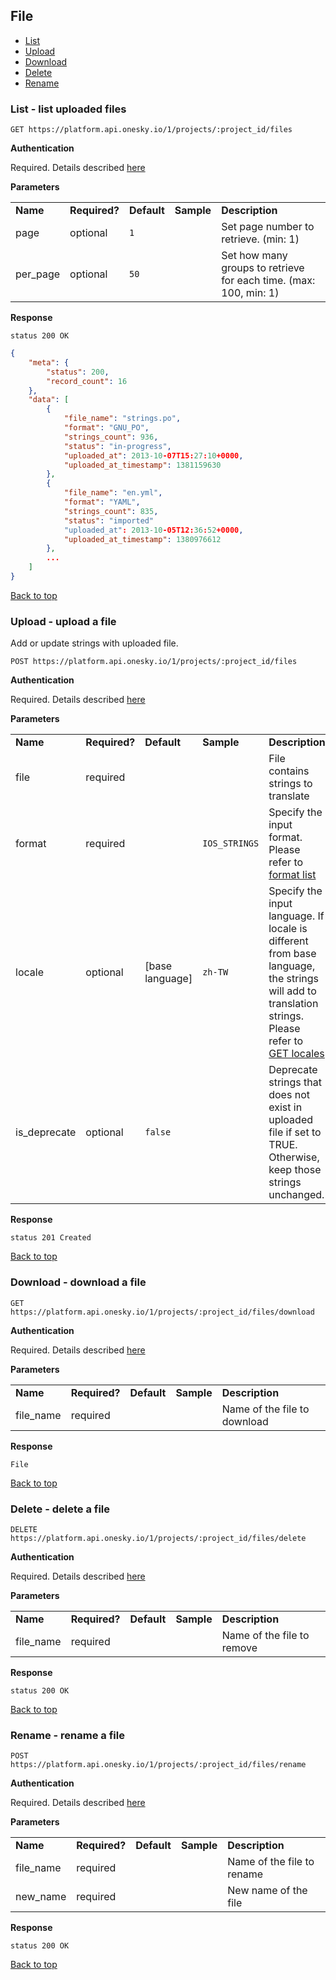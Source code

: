## File
- [List](#list---list-uploaded-files)
- [Upload](#upload---upload-a-file)
- [Download](#download---download-a-file)
- [Delete](#delete---delete-a-file)
- [Rename](#rename---rename-a-file)


### List - list uploaded files

    GET https://platform.api.onesky.io/1/projects/:project_id/files

**Authentication**

Required. Details described [here](/README.md#authentication)

**Parameters**

<table>
    <tr>
        <td><strong>Name</strong></td>
        <td><strong>Required?</strong></td>
        <td><strong>Default</strong></td>
        <td><strong>Sample</strong></td>
        <td><strong>Description</strong></td>
    </tr>
    <tr>
        <td>page</td>
        <td>optional</td>
        <td><code>1</code></td>
        <td></td>
        <td>Set page number to retrieve. (min: 1)</td>
    </tr>
    <tr>
        <td>per_page</td>
        <td>optional</td>
        <td><code>50</code></td>
        <td></td>
        <td>Set how many groups to retrieve for each time. (max: 100, min: 1)</td>
    </tr>
</table>

**Response**

```
status 200 OK
```
``` json
{
    "meta": {
        "status": 200,
        "record_count": 16
    },
    "data": [
        {
            "file_name": "strings.po",
            "format": "GNU_PO",
            "strings_count": 936,
            "status": "in-progress",
            "uploaded_at": 2013-10-07T15:27:10+0000,
            "uploaded_at_timestamp": 1381159630
        },
        {
            "file_name": "en.yml",
            "format": "YAML",
            "strings_count": 835,
            "status": "imported"
            "uploaded_at": 2013-10-05T12:36:52+0000,
            "uploaded_at_timestamp": 1380976612
        },
        ...
    ]
}
```
[Back to top](#file)


### Upload - upload a file
Add or update strings with uploaded file.

    POST https://platform.api.onesky.io/1/projects/:project_id/files

**Authentication**

Required. Details described [here](/README.md#authentication)

**Parameters**

<table>
    <tr>
        <td><strong>Name</strong></td>
        <td><strong>Required?</strong></td>
        <td><strong>Default</strong></td>
        <td><strong>Sample</strong></td>
        <td><strong>Description</strong></td>
    </tr>
    <tr>
        <td>file</td>
        <td>required</td>
        <td></td>
        <td></td>
        <td>File contains strings to translate</td>
    </tr>
    <tr>
        <td>format</td>
        <td>required</td>
        <td></td>
        <td><code>IOS_STRINGS</code></td>
        <td>Specify the input format. Please refer to <a href="/reference/format.md">format list</a></td>
    </tr>
    <tr>
        <td>locale</td>
        <td>optional</td>
        <td>[base language]</td>
        <td><code>zh-TW</code></td>
        <td>Specify the input language. If locale is different from base language, the strings will add to translation strings. Please refer to <a href="/resources/locale.md">GET locales</a></td>
    </tr>
    <tr>
        <td>is_deprecate</td>
        <td>optional</td>
        <td><code>false</code></td>
        <td></td>
        <td>Deprecate strings that does not exist in uploaded file if set to TRUE. Otherwise, keep those strings unchanged.</td>
    </tr>
</table>

**Response**

```
status 201 Created
```
[Back to top](#file)


### Download - download a file

    GET https://platform.api.onesky.io/1/projects/:project_id/files/download

**Authentication**

Required. Details described [here](/README.md#authentication)

**Parameters**

<table>
    <tr>
        <td><strong>Name</strong></td>
        <td><strong>Required?</strong></td>
        <td><strong>Default</strong></td>
        <td><strong>Sample</strong></td>
        <td><strong>Description</strong></td>
    </tr>
    <tr>
        <td>file_name</td>
        <td>required</td>
        <td></td>
        <td></td>
        <td>Name of the file to download</td>
    </tr>
</table>

**Response**

```
File
```
[Back to top](#file)


### Delete - delete a file

    DELETE https://platform.api.onesky.io/1/projects/:project_id/files/delete

**Authentication**

Required. Details described [here](/README.md#authentication)

**Parameters**

<table>
    <tr>
        <td><strong>Name</strong></td>
        <td><strong>Required?</strong></td>
        <td><strong>Default</strong></td>
        <td><strong>Sample</strong></td>
        <td><strong>Description</strong></td>
    </tr>
    <tr>
        <td>file_name</td>
        <td>required</td>
        <td></td>
        <td></td>
        <td>Name of the file to remove</td>
    </tr>
</table>

**Response**

```
status 200 OK
```
[Back to top](#file)


### Rename - rename a file

    POST https://platform.api.onesky.io/1/projects/:project_id/files/rename

**Authentication**

Required. Details described [here](/README.md#authentication)

**Parameters**

<table>
    <tr>
        <td><strong>Name</strong></td>
        <td><strong>Required?</strong></td>
        <td><strong>Default</strong></td>
        <td><strong>Sample</strong></td>
        <td><strong>Description</strong></td>
    </tr>
    <tr>
        <td>file_name</td>
        <td>required</td>
        <td></td>
        <td></td>
        <td>Name of the file to rename</td>
    </tr>
    <tr>
        <td>new_name</td>
        <td>required</td>
        <td></td>
        <td></td>
        <td>New name of the file</td>
    </tr>
</table>

**Response**

```
status 200 OK
```
[Back to top](#file)
